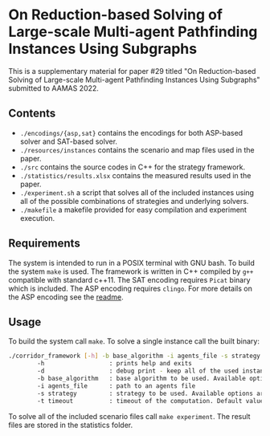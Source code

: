 # On Reduction-based Solving of Large-scale Multi-agent Pathfinding Instances Using Subgraphs

This is a supplementary material for paper #29 titled "On Reduction-based Solving of Large-scale Multi-agent Pathfinding Instances Using Subgraphs" submitted to AAMAS 2022.

## Contents

- `./encodings/{asp,sat}` contains the encodings for both ASP-based solver and SAT-based solver.
- `./resources/instances` contains the scenario and map files used in the paper.
- `./src` contains the source codes in C++ for the strategy framework.
- `./statistics/results.xlsx` contains the measured results used in the paper.
- `./experiment.sh` a script that solves all of the included instances using all of the possible combinations of strategies and underlying solvers.
- `./makefile` a makefile provided for easy compilation and experiment execution.

## Requirements

The system is intended to run in a POSIX terminal with GNU bash. To build the system `make` is used. The framework is written in C++ compiled by `g++` compatible with standard c++11. The SAT encoding requires `Picat` binary which is included. The ASP encoding requires `clingo`. For more details on the ASP encoding see the [readme](encodings/asp/README.md).

## Usage

To build the system call `make`.
To solve a single instance call the built binary:

``` bash
./corridor_framework [-h] -b base_algorithm -i agents_file -s strategy [-t timeout]
        -h                  : prints help and exits
        -d                  : debug print - keep all of the used instance and output files
        -b base_algorithm   : base algorithm to be used. Available options are sat|asp|asp-teg
        -i agents_file      : path to an agents file
        -s strategy         : strategy to be used. Available options are b|m|p|c
        -t timeout          : timeout of the computation. Default value is 300s
```

To solve all of the included scenario files call `make experiment`. The result files are stored in the statistics folder.
